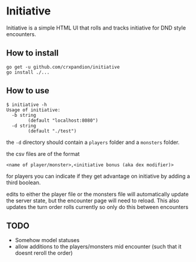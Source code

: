# Initiative
Initiative is a simple HTML UI that rolls and tracks initiative for DND style encounters.

## How to install
```
go get -u github.com/crxpandion/initiative
go install ./...
```
## How to use 
```
$ initiative -h
Usage of initiative:
  -b string
        (default "localhost:8080")
  -d string
        (default "./test")
```
the `-d` directory should contain a `players` folder and a `monsters` folder.

the csv files are of the format
```
<name of player/monster>,<initiative bonus (aka dex modifier)>
```
for players you can indicate if they get advantage on initiative by adding a third boolean.

edits to either the player file or the monsters file will automatically update the server state, but the encounter page will need to reload. This also updates the turn order rolls currently so only do this between encounters
## TODO
* Somehow model statuses
* allow additions to the players/monsters mid encounter (such that it doesnt reroll the order)
